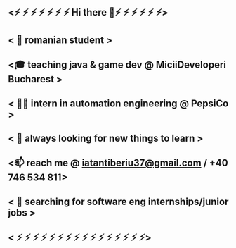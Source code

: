 ## <⚡ ⚡ ⚡ ⚡ ⚡ ⚡ ⚡ Hi there 👋⚡ ⚡ ⚡ ⚡ ⚡ ⚡>
## <              👯 romanian student                       >
## <🎓 teaching java & game dev @ MiciiDeveloperi Bucharest >
## <      👨‍🔧 intern in automation engineering @ PepsiCo     >
## <         🌱 always looking for new things to learn      >
## <📫 reach me @ iatantiberiu37@gmail.com / +40 746 534 811>
## <  🤔 searching for software eng internships/junior jobs >
## < ⚡ ⚡ ⚡ ⚡ ⚡ ⚡ ⚡ ⚡ ⚡ ⚡ ⚡ ⚡ ⚡ ⚡ ⚡ ⚡>
